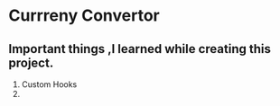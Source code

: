 # Currreny Convertor

## Important things ,I learned while creating this project.

1. Custom Hooks
2. 
